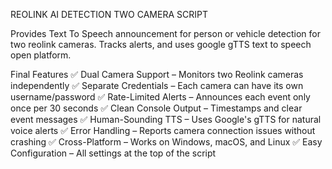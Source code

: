 REOLINK AI DETECTION TWO CAMERA SCRIPT

Provides Text To Speech announcement for person or vehicle detection for two reolink cameras. Tracks alerts, and uses google gTTS text to speech open platform.

Final Features
✅ Dual Camera Support – Monitors two Reolink cameras independently
✅ Separate Credentials – Each camera can have its own username/password
✅ Rate-Limited Alerts – Announces each event only once per 30 seconds
✅ Clean Console Output – Timestamps and clear event messages
✅ Human-Sounding TTS – Uses Google's gTTS for natural voice alerts
✅ Error Handling – Reports camera connection issues without crashing
✅ Cross-Platform – Works on Windows, macOS, and Linux
✅ Easy Configuration – All settings at the top of the script
